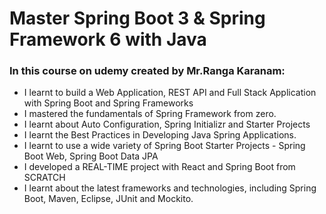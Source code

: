 # Master Spring Boot 3 & Spring Framework 6 with Java

### In this course on udemy created by Mr.Ranga Karanam:
* I learnt to build a Web Application, REST API and Full Stack Application with Spring Boot and Spring Frameworks
* I mastered the fundamentals of Spring Framework from zero.
* I learnt about Auto Configuration, Spring Initializr and Starter Projects
* I learnt the Best Practices in Developing  Java Spring Applications.
* I learnt to use a wide variety of Spring Boot Starter Projects - Spring Boot Web, Spring Boot Data JPA
* I developed a REAL-TIME project with React and Spring Boot from SCRATCH
* I learnt about the latest frameworks and technologies, including Spring Boot, Maven, Eclipse, JUnit and Mockito.
